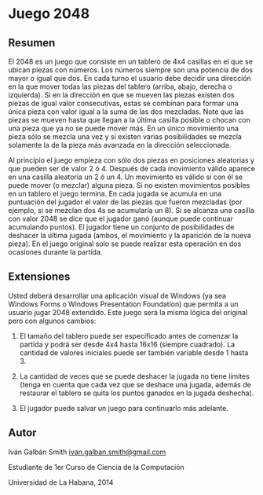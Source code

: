 Juego 2048
================================================

Resumen
-------

El 2048 es un juego que consiste en un tablero de 4x4 casillas en el que se ubican piezas con números. Los
números siempre son una potencia de dos mayor o igual que dos. En cada turno el usuario debe decidir una
dirección en la que mover todas las piezas del tablero (arriba, abajo, derecha o izquierda). Si en la dirección en que se mueven las piezas existen dos piezas de igual valor consecutivas, estas se combinan para formar una única pieza con valor igual a la suma de las dos mezcladas.
Note que las piezas se mueven hasta que llegan a la última casilla posible o chocan con una pieza que ya no se puede mover más. En un único movimiento una pieza sólo se mezcla una vez y si existen varias posibilidades se mezcla solamente la de la pieza más avanzada en la dirección seleccionada.

Al principio el juego empieza con sólo dos piezas en posiciones aleatorias y que pueden ser de valor 2 ó 4. Después de cada movimiento válido aparece en una casilla aleatoria un 2 ó un 4. Un movimiento es válido si con él se puede mover (o mezclar) alguna pieza. Si no existen movimientos posibles en un tablero el juego termina. En cada jugada se acumula en una puntuación del jugador el valor de las piezas que fueron mezcladas (por ejemplo, si se mezclan dos 4s se acumularía un 8). Si se alcanza una casilla con valor 2048 se dice que el jugador ganó (aunque puede continuar acumulando puntos).
El jugador tiene un conjunto de posibilidades de deshacer la última jugada (ambos, el movimiento y la aparición de la nueva pieza). En el juego original solo se puede realizar esta operación en dos ocasiones durante la partida.

Extensiones
-----------

Usted deberá desarrollar una aplicación visual de Windows (ya sea Windows Forms o Windows Presentation
Foundation) que permita a un usuario jugar 2048 extendido. Este juego será la misma lógica del original pero con algunos cambios:

1. El tamaño del tablero puede ser especificado antes de comenzar la partida y podrá ser desde 4x4 hasta 16x16 (siempre cuadrado). La cantidad de valores iniciales puede ser también variable desde 1 hasta 3.

2. La cantidad de veces que se puede deshacer la jugada no tiene límites (tenga en cuenta que cada vez que se deshace una jugada, además de restaurar el tablero se quita los puntos ganados en la jugada deshecha).

3. El jugador puede salvar un juego para continuarlo más adelante.

Autor
------

Iván Galbán Smith <ivan.galban.smith@gmail.com>

Estudiante de 1er Curso de Ciencia de la Computación

Universidad de La Habana, 2014